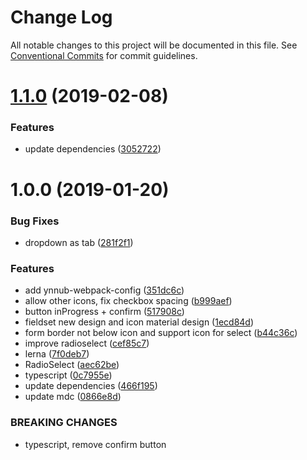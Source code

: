 # Change Log

All notable changes to this project will be documented in this file.
See [Conventional Commits](https://conventionalcommits.org) for commit guidelines.

# [1.1.0](https://github.com/christophehurpeau/ynnub/compare/ynnub-site@1.0.0...ynnub-site@1.1.0) (2019-02-08)


### Features

* update dependencies ([3052722](https://github.com/christophehurpeau/ynnub/commit/3052722))





# 1.0.0 (2019-01-20)


### Bug Fixes

* dropdown as tab ([281f2f1](https://github.com/christophehurpeau/ynnub/commit/281f2f1))


### Features

* add ynnub-webpack-config ([351dc6c](https://github.com/christophehurpeau/ynnub/commit/351dc6c))
* allow other icons, fix checkbox spacing ([b999aef](https://github.com/christophehurpeau/ynnub/commit/b999aef))
* button inProgress + confirm ([517908c](https://github.com/christophehurpeau/ynnub/commit/517908c))
* fieldset new design and icon material design ([1ecd84d](https://github.com/christophehurpeau/ynnub/commit/1ecd84d))
* form border not below icon and support icon for select ([b44c36c](https://github.com/christophehurpeau/ynnub/commit/b44c36c))
* improve radioselect ([cef85c7](https://github.com/christophehurpeau/ynnub/commit/cef85c7))
* lerna ([7f0deb7](https://github.com/christophehurpeau/ynnub/commit/7f0deb7))
* RadioSelect ([aec62be](https://github.com/christophehurpeau/ynnub/commit/aec62be))
* typescript ([0c7955e](https://github.com/christophehurpeau/ynnub/commit/0c7955e))
* update dependencies ([466f195](https://github.com/christophehurpeau/ynnub/commit/466f195))
* update mdc ([0866e8d](https://github.com/christophehurpeau/ynnub/commit/0866e8d))


### BREAKING CHANGES

* typescript, remove confirm button
